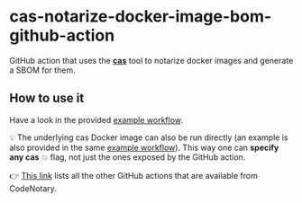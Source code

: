 # cas-notarize-docker-image-bom-github-action

GitHub action that uses the **[cas](https://github.com/codenotary/cas)** tool to notarize docker images and generate a SBOM for them.

## How to use it

Have a look in the provided [example workflow](.github/workflows/example.yml).

:bulb: The underlying cas Docker image can also be run directly (an example is also provided in the same [example workflow](.github/workflows/example.yml)). This way one can **specify any cas** :boom: flag, not just the ones exposed by the GitHub action.

👉 [This link](https://github.com/marketplace?type=actions&query=publisher%3Acodenotary+) lists all the other GitHub actions that are available from CodeNotary.
